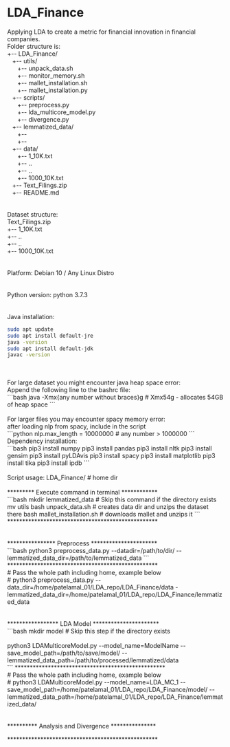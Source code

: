 # LDA_Finance
Applying LDA to create a metric for financial innovation in financial companies. 
<br />
Folder structure is: <br />
+-- LDA_Finance/ <br />
&nbsp;&nbsp;&nbsp;+-- utils/ <br />
&nbsp;&nbsp;&nbsp;&nbsp;&nbsp;&nbsp;+-- unpack_data.sh <br />
&nbsp;&nbsp;&nbsp;&nbsp;&nbsp;&nbsp;+-- monitor_memory.sh <br />
&nbsp;&nbsp;&nbsp;&nbsp;&nbsp;&nbsp;+-- mallet_installation.sh <br />
&nbsp;&nbsp;&nbsp;&nbsp;&nbsp;&nbsp;+-- mallet_installation.py <br />
&nbsp;&nbsp;&nbsp;+-- scripts/ <br />
&nbsp;&nbsp;&nbsp;&nbsp;&nbsp;&nbsp;+-- preprocess.py <br />
&nbsp;&nbsp;&nbsp;&nbsp;&nbsp;&nbsp;+-- lda_multicore_model.py <br />
&nbsp;&nbsp;&nbsp;&nbsp;&nbsp;&nbsp;+-- divergence.py <br />
&nbsp;&nbsp;&nbsp;+-- lemmatized_data/ <br />
&nbsp;&nbsp;&nbsp;&nbsp;&nbsp;&nbsp;+-- <br />
&nbsp;&nbsp;&nbsp;&nbsp;&nbsp;&nbsp;+--  <br />
&nbsp;&nbsp;&nbsp;+-- data/ <br />
&nbsp;&nbsp;&nbsp;&nbsp;&nbsp;&nbsp;+-- 1_10K.txt <br />
&nbsp;&nbsp;&nbsp;&nbsp;&nbsp;&nbsp;+-- .. <br />
&nbsp;&nbsp;&nbsp;&nbsp;&nbsp;&nbsp;+-- .. <br />
&nbsp;&nbsp;&nbsp;&nbsp;&nbsp;&nbsp;+-- 1000_10K.txt <br />
&nbsp;&nbsp;&nbsp;+-- Text_Filings.zip <br />
&nbsp;&nbsp;&nbsp;+-- README.md <br />
<br />
<br />
Dataset structure: <br />
Text_Filings.zip <br />
    +-- 1_10K.txt <br />
    +-- .. <br />
    +-- .. <br />
    +-- 1000_10K.txt <br />
<br />
<br />
Platform: Debian 10 / Any Linux Distro  <br />
<br />
<br />
Python version: python 3.7.3  <br />
<br />
<br />
Java installation: <br />
```bash 
sudo apt update
sudo apt install default-jre
java -version 
sudo apt install default-jdk
javac -version
```
<br />     
<br />
For large dataset you might encounter java heap space error: <br />
Append the following line to the bashrc file: <br />
```bash
java -Xmx{any number without braces}g   # Xmx54g - allocates 54GB of heap space
```
<br />
<br /> 
For larger files you may encounter spacy memory error: <br />
after loading nlp from spacy, include in the script <br />
```python
nlp.max_length = 10000000              # any number > 1000000
```
<br />
Dependency installation: <br />
```bash 
pip3 install numpy 
pip3 install pandas 
pip3 install nltk 
pip3 install gensim 
pip3 install pyLDAvis 
pip3 install spacy 
pip3 install matplotlib 
pip3 install tika 
pip3 install ipdb
```
<br />
<br />
Script usage: LDA_Finance/              # home dir <br />
<br />
********* Execute command in terminal ************ <br />
```bash 
mkdir lemmatized_data                   # Skip this command if the directory exists 
mv utils
bash unpack_data.sh                     # creates data dir and unzips the dataset there 
bash mallet_installation.sh             # downloads mallet and unzips it 
```
************************************************** <br />
<br />
<br /> 
**************** Preprocess ********************** <br />
```bash 
python3 preprocess_data.py --datadir=/path/to/dir/ --lemmatized_data_dir=/path/to/lemmatized_data
```
************************************************** <br />
# Pass the whole path including home, example below <br />
# python3 preprocess_data.py --data_dir=/home/patelamal_01/LDA_repo/LDA_Finance/data -lemmatized_data_dir=/home/patelamal_01/LDA_repo/LDA_Finance/lemmatized_data <br />
<br />
<br />
***************** LDA Model ********************** <br />
```bash
mkdir model                             # Skip this step if the directory exists <br />
<br />
python3 LDAMulticoreModel.py --model_name=ModelName --save_model_path=/path/to/save/model/ --lemmatized_data_path=/path/to/processed/lemmatized/data <br />
```
************************************************** <br />
# Pass the whole path including home, example below <br />
# python3 LDAMulticoreModel.py --model_name=LDA_MC_1 --save_model_path=/home/patelamal_01/LDA_repo/LDA_Finance/model/ --lemmatized_data_path=/home/patelamal_01/LDA_repo/LDA_Finance/lemmatized_data/ <br />
<br />
<br />
********** Analysis and Divergence *************** <br />

************************************************** <br />
